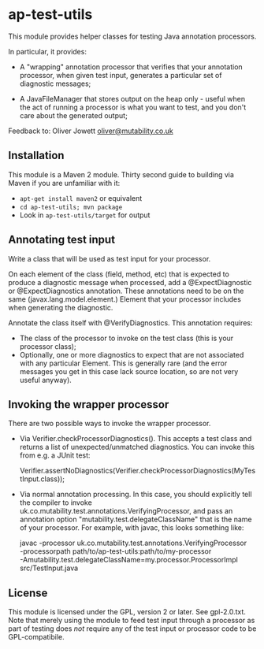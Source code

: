 ap-test-utils
=============

This module provides helper classes for testing Java annotation processors.

In particular, it provides:

 * A "wrapping" annotation processor that verifies that your annotation
   processor, when given test input, generates a particular set of diagnostic
   messages;

 * A JavaFileManager that stores output on the heap only - useful when the
   act of running a processor is what you want to test, and you don't care
   about the generated output;

Feedback to: Oliver Jowett <oliver@mutability.co.uk>


Installation
------------

This module is a Maven 2 module.
Thirty second guide to building via Maven if you are unfamiliar with it:

 * `apt-get install maven2` or equivalent
 * `cd ap-test-utils; mvn package`
 * Look in `ap-test-utils/target` for output

Annotating test input
---------------------

Write a class that will be used as test input for your processor.

On each element of the class (field, method, etc) that is expected
to produce a diagnostic message when processed, add a
@ExpectDiagnostic or @ExpectDiagnostics annotation. These annotations need
to be on the same (javax.lang.model.element.) Element that your processor
includes when generating the diagnostic.

Annotate the class itself with @VerifyDiagnostics. This annotation requires:

 * The class of the processor to invoke on the test class (this is your
   processor class);
 * Optionally, one or more diagnostics to expect that are not associated with
   any particular Element. This is generally rare (and the error messages
   you get in this case lack source location, so are not very useful anyway).

Invoking the wrapper processor
------------------------------

There are two possible ways to invoke the wrapper processor.

 * Via Verifier.checkProcessorDiagnostics(). This accepts a test class and
   returns a list of unexpected/unmatched diagnostics. You can invoke this from
   e.g. a JUnit test:

    Verifier.assertNoDiagnostics(Verifier.checkProcessorDiagnostics(MyTestInput.class));

 * Via normal annotation processing. In this case, you should explicitly tell
   the compiler to invoke uk.co.mutability.test.annotations.VerifyingProcessor,
   and pass an annotation option "mutability.test.delegateClassName" that is
   the name of your processor. For example, with javac, this looks something
   like:

    javac -processor uk.co.mutability.test.annotations.VerifyingProcessor \
    -processorpath path/to/ap-test-utils:path/to/my-processor             \
    -Amutability.test.delegateClassName=my.processor.ProcessorImpl        \
    src/TestInput.java

License
-------

This module is licensed under the GPL, version 2 or later. See
gpl-2.0.txt. Note that merely using the module to feed test
input through a processor as part of testing does *not*
require any of the test input or processor code to be GPL-compatibile.


